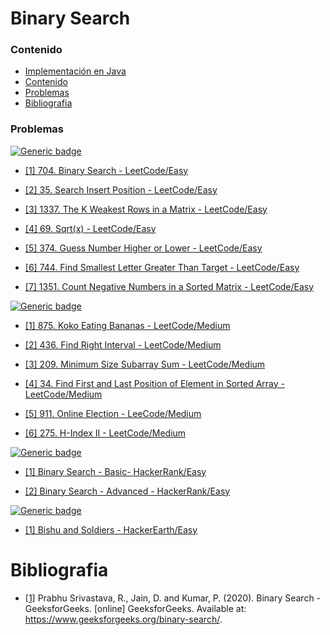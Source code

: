# Binary Search

### Contenido

* [Implementación en Java](#)
* [Contenido](#contenido)
* [Problemas](#problemas)
* [Bibliografia](#bibliografia)

### Problemas

[![Generic badge](https://img.shields.io/badge/LeetCode-Easy-green.svg)](https://leetcode.com/problemset/algorithms/)

* [[1] 704. Binary Search - LeetCode/Easy](https://leetcode.com/problems/binary-search/)

* [[2] 35. Search Insert Position - LeetCode/Easy](https://leetcode.com/problems/search-insert-position/)

* [[3] 1337. The K Weakest Rows in a Matrix - LeetCode/Easy](https://leetcode.com/problems/the-k-weakest-rows-in-a-matrix/)

* [[4] 69. Sqrt(x) - LeetCode/Easy](https://leetcode.com/problems/sqrtx/)

* [[5] 374. Guess Number Higher or Lower - LeetCode/Easy](https://leetcode.com/problems/guess-number-higher-or-lower/)

* [[6] 744. Find Smallest Letter Greater Than Target - LeetCode/Easy](https://leetcode.com/problems/find-smallest-letter-greater-than-target/)

* [[7] 1351. Count Negative Numbers in a Sorted Matrix - LeetCode/Easy](https://leetcode.com/problems/count-negative-numbers-in-a-sorted-matrix/)

[![Generic badge](https://img.shields.io/badge/LeetCode-Medium-yellow.svg)](https://leetcode.com/problemset/algorithms/)

* [[1] 875. Koko Eating Bananas - LeetCode/Medium](https://leetcode.com/problems/koko-eating-bananas/)

* [[2] 436. Find Right Interval - LeetCode/Medium](https://leetcode.com/problems/find-right-interval/)

* [[3] 209. Minimum Size Subarray Sum  - LeetCode/Medium](https://leetcode.com/problems/minimum-size-subarray-sum/)

* [[4] 34. Find First and Last Position of Element in Sorted Array - LeetCode/Medium](https://leetcode.com/problems/find-first-and-last-position-of-element-in-sorted-array/)

* [[5] 911. Online Election - LeeCode/Medium](https://leetcode.com/problems/online-election/)

* [[6] 275. H-Index II - LeetCode/Medium](https://leetcode.com/problems/h-index-ii/)

[![Generic badge](https://img.shields.io/badge/HackerRank-Easy-green.svg)](https://www.hackerrank.com/dashboard)

* [[1] Binary Search - Basic- HackerRank/Easy](https://www.hackerrank.com/contests/launchpad-1-winter-challenge/challenges/binary-search-basic/problem)

* [[2] Binary Search - Advanced - HackerRank/Easy](https://www.hackerrank.com/contests/launchpad-1-winter-challenge/challenges/binary-search-advanced)

[![Generic badge](https://img.shields.io/badge/HackerEarth-Easy-green.svg)](https://www.hackerearth.com/de/practice/)

* [[1] Bishu and Soldiers - HackerEarth/Easy](https://www.hackerearth.com/de/practice/algorithms/searching/binary-search/practice-problems/algorithm/bishu-and-soldiers/)

# Bibliografia

* [[1]](https://www.geeksforgeeks.org/binary-search/) Prabhu Srivastava, R., Jain, D. and Kumar, P. (2020). Binary Search - GeeksforGeeks. [online] GeeksforGeeks. Available at: https://www.geeksforgeeks.org/binary-search/.